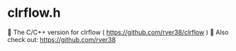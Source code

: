 # clrflow.h
👋 The C/C++ version for clrflow ( https://github.com/rver38/clrflow )
🙏 Also check out: https://github.com/rver38

